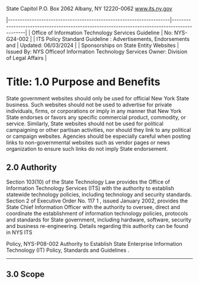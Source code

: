 State Capitol P.O. Box 2062 Albany, NY 12220-0062 www.its.ny.gov

|--------------------------------------------------------------------|----------------------------------------------------------------------------------------------|
| Office of Information  Technology Services Guideline               | No:  NYS-G24-002                                                                             |
| ITS Policy Standard Guideline :  Advertisements,  Endorsements and | Updated:  06/03/2024                                                                         |
| Sponsorships on State  Entity Websites                             | Issued By:  NYS Officeof Information  Technology Services  Owner:  Division of Legal Affairs |

# Title: **1.0 Purpose and Benefits**

State government websites should only be used for official New York State business. Such websites should not be used to advertise for private individuals, firms, or corporations or imply in any manner that New York State endorses or favors any specific commercial product, commodity, or service. Similarly, State websites should not be used for political campaigning or other partisan activities, nor should they link to any political or campaign websites. Agencies should be especially careful when posting links to non-governmental websites such as vendor pages or news organization to ensure such links do not imply State endorsement.

## **$^{ }$2.0 Authority**

Section 103(10) of the State Technology Law provides the Office of Information Technology Services (ITS) with the authority to establish statewide technology policies, including technology and security standards. Section 2 of Executive Order No. 117 1 , issued January 2002, provides the State Chief Information Officer with the authority to oversee, direct and coordinate the establishment of information technology policies, protocols and standards for State government, including hardware, software, security and business re-engineering. Details regarding this authority can be found in NYS ITS

Policy, NYS-P08-002 Authority to Establish State Enterprise Information Technology (IT) Policy, Standards and Guidelines .

****

## **$^{ }$3.0 Scope**